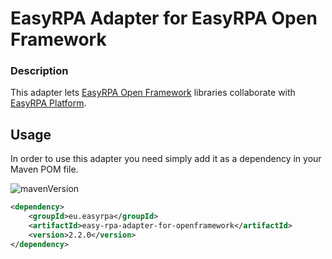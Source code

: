 # EasyRPA Adapter for EasyRPA Open Framework

### Description

This adapter lets [EasyRPA Open Framework](https://github.com/easyrpa/openframework) libraries collaborate with 
[EasyRPA Platform](https://easyrpa.eu).  

## Usage

In order to use this adapter you need simply add it as a dependency in your Maven POM file. 

![mavenVersion](https://img.shields.io/maven-central/v/eu.easyrpa/easy-rpa-adapter-for-openframework)
```xml
<dependency>
    <groupId>eu.easyrpa</groupId>
    <artifactId>easy-rpa-adapter-for-openframework</artifactId>
    <version>2.2.0</version>
</dependency>
```
